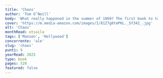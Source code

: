 ```yaml
---
title: 'Chaos'
author: 'Tom O’Neill'
body: 'What really happened in the summer of 1969? The first book to take a critical look at the Manson murders, Chaos follows the investigation from California to Las Vegas, and into the halls of the FBI. The book also includes compelling portraits of the key players in this uniquely American drama, including Manson, his co-defendant Linda Kasabian, and the cops who investigated them. When it was first published in 2019, Chaos quickly became a bestseller. It is the winner of the Goodreads Choice Award for History & Biography.'
cover: 'https://m.media-amazon.com/images/I/81Z7g8tmPKL._SY342_.jpg'
alt: 'Chaos'
monthRead: otsaila
tags: ['Manson', 'Hollywood']
concorrente: 'ale'
slug: 'chaos'
punti: 9
yearRead: 2025
type: book
pages: 520
featured: false
---
```

